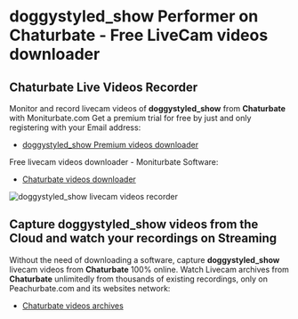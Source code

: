 # doggystyled_show Performer on Chaturbate - Free LiveCam videos downloader

## Chaturbate Live Videos Recorder

Monitor and record livecam videos of **doggystyled_show** from **Chaturbate** with Moniturbate.com
Get a premium trial for free by just and only registering with your Email address:
* [doggystyled_show Premium videos downloader](https://moniturbate.com/request-demo-licence-key.html)

Free livecam videos downloader - Moniturbate Software:
* [Chaturbate videos downloader](https://moniturbate.com/moniturbate-download-software.html)

![doggystyled_show livecam videos recorder](https://peachurnet.com/templates/moniturbate-software.png)


## Capture doggystyled_show videos from the Cloud and watch your recordings on Streaming

Without the need of downloading a software, capture **doggystyled_show** livecam videos from **Chaturbate** 100% online.
Watch Livecam archives from **Chaturbate** unlimitedly from thousands of existing recordings, only on Peachurbate.com and its websites network:
* [Chaturbate videos archives](https://peachurnet.com/)